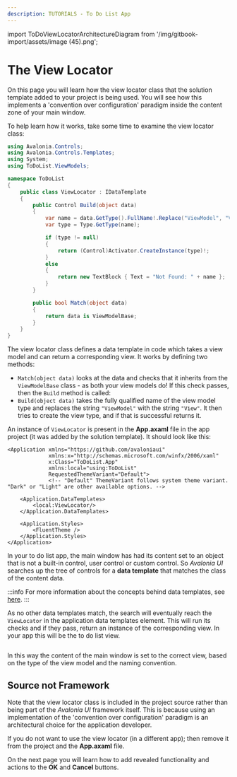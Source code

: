 ```yaml
---
description: TUTORIALS - To Do List App
---
```


import ToDoViewLocatorArchitectureDiagram from '/img/gitbook-import/assets/image (45).png';

# The View Locator

On this page you will learn how the view locator class that the solution template added to your project is being used. You will see how this implements a 'convention over configuration' paradigm inside the content zone of your main window.

To help learn how it works, take some time to examine the view locator class:

```csharp
using Avalonia.Controls;
using Avalonia.Controls.Templates;
using System;
using ToDoList.ViewModels;

namespace ToDoList
{
    public class ViewLocator : IDataTemplate
    {
        public Control Build(object data)
        {
            var name = data.GetType().FullName!.Replace("ViewModel", "View");
            var type = Type.GetType(name);

            if (type != null)
            {
                return (Control)Activator.CreateInstance(type)!;
            }
            else
            {
                return new TextBlock { Text = "Not Found: " + name };
            }
        }

        public bool Match(object data)
        {
            return data is ViewModelBase;
        }
    }
}
```

The view locator class defines a data template in code which takes a view model and can return a corresponding view. It works by defining two methods:

* `Match(object data)` looks at the data and checks that it inherits from the  `ViewModelBase` class - as both your view models do! If this check passes, then the `Build` method is called:
* `Build(object data)` takes the fully qualified name of the view model type and replaces the string `"ViewModel"` with the string `"View"`. It then tries to create the view type, and if that is successful returns it.

An instance of `ViewLocator` is present in the **App.axaml** file in the app project (it was added by the solution template). It should look like this:

```markup
<Application xmlns="https://github.com/avaloniaui"
             xmlns:x="http://schemas.microsoft.com/winfx/2006/xaml"
             x:Class="ToDoList.App"
             xmlns:local="using:ToDoList"
             RequestedThemeVariant="Default">
             <!-- "Default" ThemeVariant follows system theme variant. "Dark" or "Light" are other available options. -->

    <Application.DataTemplates>
        <local:ViewLocator/>
    </Application.DataTemplates>
  
    <Application.Styles>
        <FluentTheme />
    </Application.Styles>
</Application>
```

In your to do list app, the main window has had its content set to an object that is not a built-in control, user control or custom control. So _Avalonia UI_ searches up the tree of controls for a **data template** that matches the class of the content data.

:::info
For more information about the concepts behind data templates, see [here](../../concepts/templates/).
:::

As no other data templates match, the search will eventually reach the `ViewLocator` in the application data templates element. This will run its checks and if they pass, return an instance of the corresponding view. In your app this will be the to do list view.

<img className="center" src={ToDoViewLocatorArchitectureDiagram} alt="" />

In this way the content of the main window is set to the correct view, based on the type of the view model and the naming convention.

## Source not Framework

Note that the view locator class is included in the project source rather than being part of the _Avalonia UI_ framework itself. This is because using an implementation of the 'convention over configuration' paradigm is an architectural choice for the application developer.

If you do not want to use the view locator (in a different app); then remove it from the project and the **App.axaml** file.

On the next page you will learn how to add revealed functionality and actions to the **OK** and **Cancel** buttons.
